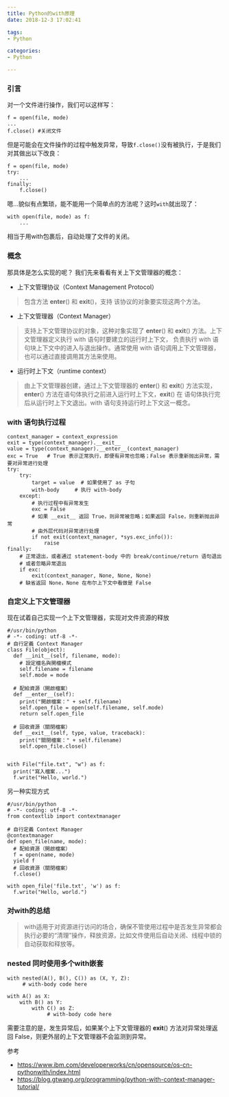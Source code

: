 ```yaml
---
title: Python的with原理
date: 2018-12-3 17:02:41

tags:
- Python

categories:
- Python

---
```

### 引言

对一个文件进行操作，我们可以这样写：
```
f = open(file, mode)
...
f.close() #关闭文件
```
但是可能会在文件操作的过程中触发异常，导致`f.close()`没有被执行，于是我们对其做出以下改良：
```
f = open(file, mode)
try:
    ...
finally:
    f.close()
```

嗯...貌似有点繁琐，能不能用一个简单点的方法呢？这时`with`就出现了：
```
with open(file, mode) as f:
    ...
```
相当于用with包裹后，自动处理了文件的关闭。

### 概念

那具体是怎么实现的呢？
我们先来看看有关上下文管理器的概念：

- 上下文管理协议（Context Management Protocol）
> 包含方法 __enter__() 和 __exit__()，支持
该协议的对象要实现这两个方法。

- 上下文管理器（Context Manager）
> 支持上下文管理协议的对象，这种对象实现了
__enter__() 和 __exit__() 方法。上下文管理器定义执行 with 语句时要建立的运行时上下文，
负责执行 with 语句块上下文中的进入与退出操作。通常使用 with 语句调用上下文管理器，
也可以通过直接调用其方法来使用。

- 运行时上下文（runtime context）
> 由上下文管理器创建，通过上下文管理器的 __enter__() 和
__exit__() 方法实现，__enter__() 方法在语句体执行之前进入运行时上下文，__exit__() 在
语句体执行完后从运行时上下文退出。with 语句支持运行时上下文这一概念。

### with 语句执行过程
```
context_manager = context_expression
exit = type(context_manager).__exit__ 
value = type(context_manager).__enter__(context_manager)
exc = True   # True 表示正常执行，即便有异常也忽略；False 表示重新抛出异常，需要对异常进行处理
try:
    try:
        target = value  # 如果使用了 as 子句
        with-body     # 执行 with-body
    except:
        # 执行过程中有异常发生
        exc = False
        # 如果 __exit__ 返回 True，则异常被忽略；如果返回 False，则重新抛出异常
        # 由外层代码对异常进行处理
        if not exit(context_manager, *sys.exc_info()):
            raise
finally:
    # 正常退出，或者通过 statement-body 中的 break/continue/return 语句退出
    # 或者忽略异常退出
    if exc:
        exit(context_manager, None, None, None)
    # 缺省返回 None，None 在布尔上下文中看做是 False

```
### 自定义上下文管理器
现在试着自己实现一个上下文管理器，实现对文件资源的释放
```
#/usr/bin/python
# -*- coding: utf-8 -*-
# 自行定義 Context Manager
class File(object):
  def __init__(self, filename, mode):
    # 設定檔名與開檔模式
    self.filename = filename
    self.mode = mode

  # 配給資源（開啟檔案）
  def __enter__(self):
    print("開啟檔案：" + self.filename)
    self.open_file = open(self.filename, self.mode)
    return self.open_file

  # 回收資源（關閉檔案）
  def __exit__(self, type, value, traceback):
    print("關閉檔案：" + self.filename)
    self.open_file.close()


with File("file.txt", "w") as f:
  print("寫入檔案...")
  f.write("Hello, world.")
```

另一种实现方式
```
#/usr/bin/python
# -*- coding: utf-8 -*-
from contextlib import contextmanager

# 自行定義 Context Manager
@contextmanager
def open_file(name, mode):
  # 配給資源（開啟檔案）
  f = open(name, mode)
  yield f
  # 回收資源（關閉檔案）
  f.close()

with open_file('file.txt', 'w') as f:
  f.write("Hello, world.")
```

### 对with的总结
> with适用于对资源进行访问的场合，确保不管使用过程中是否发生异常都会执行必要的“清理”操作，释放资源，比如文件使用后自动关闭、线程中锁的自动获取和释放等。

### nested 同时使用多个with嵌套
```
with nested(A(), B(), C()) as (X, Y, Z):
     # with-body code here
```
```
with A() as X:
    with B() as Y:
        with C() as Z:
             # with-body code here
```
需要注意的是，发生异常后，如果某个上下文管理器的 __exit__() 方法对异常处理返回 False，则更外层的上下文管理器不会监测到异常。


参考
- https://www.ibm.com/developerworks/cn/opensource/os-cn-pythonwith/index.html
- https://blog.gtwang.org/programming/python-with-context-manager-tutorial/